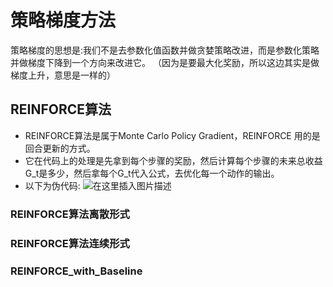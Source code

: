 # 策略梯度方法
策略梯度的思想是:我们不是去参数化值函数并做贪婪策略改进，而是参数化策略并做梯度下降到一个方向来改进它。
（因为是要最大化奖励，所以这边其实是做梯度上升，意思是一样的）

## REINFORCE算法 
- REINFORCE算法是属于Monte Carlo Policy Gradient，REINFORCE 用的是回合更新的方式。
- 它在代码上的处理是先拿到每个步骤的奖励，然后计算每个步骤的未来总收益G_t是多少，然后拿每个G_t代入公式，去优化每一个动作的输出。
- 以下为伪代码:
![在这里插入图片描述](https://img-blog.csdnimg.cn/9fc7ea117a0e479a91f20690e7efd07d.png?x-oss-process=image/watermark,type_d3F5LXplbmhlaQ,shadow_50,text_Q1NETiBAQ0hIMzIxMw==,size_20,color_FFFFFF,t_70,g_se,x_16)


### REINFORCE算法离散形式
### REINFORCE算法连续形式
### REINFORCE_with_Baseline